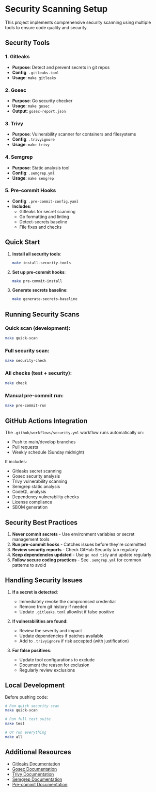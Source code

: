# Security Scanning Setup

This project implements comprehensive security scanning using multiple tools to ensure code quality and security.

## Security Tools

### 1. Gitleaks
- **Purpose**: Detect and prevent secrets in git repos
- **Config**: `.gitleaks.toml`
- **Usage**: `make gitleaks`

### 2. Gosec
- **Purpose**: Go security checker
- **Usage**: `make gosec`
- **Output**: `gosec-report.json`

### 3. Trivy
- **Purpose**: Vulnerability scanner for containers and filesystems
- **Config**: `.trivyignore`
- **Usage**: `make trivy`

### 4. Semgrep
- **Purpose**: Static analysis tool
- **Config**: `.semgrep.yml`
- **Usage**: `make semgrep`

### 5. Pre-commit Hooks
- **Config**: `.pre-commit-config.yaml`
- **Includes**:
  - Gitleaks for secret scanning
  - Go formatting and linting
  - Detect-secrets baseline
  - File fixes and checks

## Quick Start

1. **Install all security tools**:
   ```bash
   make install-security-tools
   ```

2. **Set up pre-commit hooks**:
   ```bash
   make pre-commit-install
   ```

3. **Generate secrets baseline**:
   ```bash
   make generate-secrets-baseline
   ```

## Running Security Scans

### Quick scan (development):
```bash
make quick-scan
```

### Full security scan:
```bash
make security-check
```

### All checks (test + security):
```bash
make check
```

### Manual pre-commit run:
```bash
make pre-commit-run
```

## GitHub Actions Integration

The `.github/workflows/security.yml` workflow runs automatically on:
- Push to main/develop branches
- Pull requests
- Weekly schedule (Sunday midnight)

It includes:
- Gitleaks secret scanning
- Gosec security analysis
- Trivy vulnerability scanning
- Semgrep static analysis
- CodeQL analysis
- Dependency vulnerability checks
- License compliance
- SBOM generation

## Security Best Practices

1. **Never commit secrets** - Use environment variables or secret management tools
2. **Run pre-commit hooks** - Catches issues before they're committed
3. **Review security reports** - Check GitHub Security tab regularly
4. **Keep dependencies updated** - Use `go mod tidy` and update regularly
5. **Follow secure coding practices** - See `.semgrep.yml` for common patterns to avoid

## Handling Security Issues

1. **If a secret is detected**:
   - Immediately revoke the compromised credential
   - Remove from git history if needed
   - Update `.gitleaks.toml` allowlist if false positive

2. **If vulnerabilities are found**:
   - Review the severity and impact
   - Update dependencies if patches available
   - Add to `.trivyignore` if risk accepted (with justification)

3. **For false positives**:
   - Update tool configurations to exclude
   - Document the reason for exclusion
   - Regularly review exclusions

## Local Development

Before pushing code:
```bash
# Run quick security scan
make quick-scan

# Run full test suite
make test

# Or run everything
make all
```

## Additional Resources

- [Gitleaks Documentation](https://github.com/gitleaks/gitleaks)
- [Gosec Documentation](https://github.com/securego/gosec)
- [Trivy Documentation](https://aquasecurity.github.io/trivy)
- [Semgrep Documentation](https://semgrep.dev/docs)
- [Pre-commit Documentation](https://pre-commit.com)